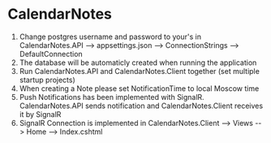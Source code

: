 # CalendarNotes

1) Change postgres username and password to your's in CalendarNotes.API --> appsettings.json --> ConnectionStrings --> DefaultConnection
2) The database will be automaticly created when running the application
3) Run CalendarNotes.API and CalendarNotes.Client together (set multiple startup projects)
4) When creating a Note please set NotificationTime to local Moscow time
5) Push Notifications has been implemented with SignalR. CalendarNotes.API sends notification and CalendarNotes.Client receives it by SignalR
6) SignalR Connection is implemented in CalendarNotes.Client --> Views --> Home --> Index.cshtml
